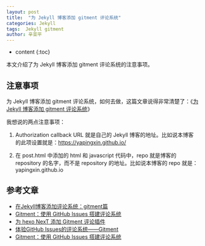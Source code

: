 ```yaml
---
layout: post
title:  "为 Jekyll 博客添加 gitment 评论系统"
categories: Jekyll
tags:  Jekyll gitment
author: 辛亚平
---
```


* content
{:toc}

本文介绍了为 Jekyll 博客添加 gitment 评论系统的注意事项。



## 注意事项

为 Jekyll 博客添加 gitment 评论系统，如何去做，这篇文章说得非常清楚了：《[为 Jekyll 博客添加 gitment 评论系统](http://www.cnblogs.com/jacobpan/p/7200512.html)》

我想说的两点注意事项：

1. Authorization callback URL 就是自己的 Jekyll 博客的地址。比如说本博客的此项设置就是：https://yapingxin.github.io/

2. 在 post.html 中添加的 html 和 javascript 代码中，repo 就是博客的 repository 的名字，而不是 repository 的地址。比如说本博客的 repo 就是：yapingxin.github.io




## 参考文章

- [在Jekyll博客添加评论系统：gitment篇](http://www.cnblogs.com/jacobpan/p/7200512.html)
- [Gitment：使用 GitHub Issues 搭建评论系统](https://segmentfault.com/p/1210000009867081/read)
- [为 hexo NexT 添加 Gitment 评论插件](https://meesong.github.io/StaticBlog/2017/NexT+Gitment/)
- [体验GitHub Issues的评论系统——Gitment](https://www.tiexo.cn/gitment/)
- [Gitment：使用 GitHub Issues 搭建评论系统](https://juejin.im/entry/591118a5a22b9d00580d0fcb)


